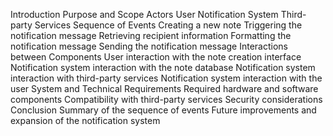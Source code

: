 Introduction
Purpose and Scope
Actors
User
Notification System
Third-party Services
Sequence of Events
Creating a new note
Triggering the notification message
Retrieving recipient information
Formatting the notification message
Sending the notification message
Interactions between Components
User interaction with the note creation interface
Notification system interaction with the note database
Notification system interaction with third-party services
Notification system interaction with the user
System and Technical Requirements
Required hardware and software components
Compatibility with third-party services
Security considerations
Conclusion
Summary of the sequence of events
Future improvements and expansion of the notification system